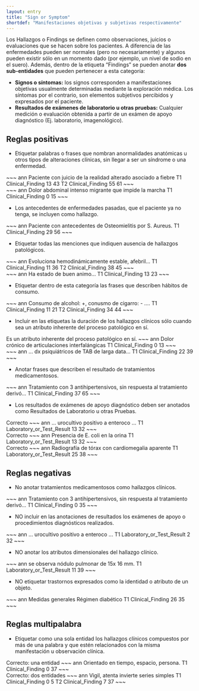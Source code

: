 ```yaml
---
layout: entry
title: "Sign or Symptom"
shortdef: "Manifestaciones objetivas y subjetivas respectivamente"
---
```


Los Hallazgos o Findings se definen como observaciones, juicios o evaluaciones que se hacen sobre los pacientes. A diferencia de las enfermedades pueden ser normales (pero no necesariamente) y algunos pueden existir sólo en un momento dado (por ejemplo, un nivel de sodio en el suero).
Además, dentro de la etiqueta “Findings” se pueden anotar **dos sub-entidades** que pueden pertenecer a esta categoría: 

  * **Signos o síntomas:** los signos corresponden a manifestaciones objetivas usualmente determinadas mediante la exploración médica. Los síntomas por el contrario, son elementos subjetivos percibidos y expresados por el paciente. 
  * **Resultados de exámenes de laboratorio u otras pruebas:** Cualquier medición o evaluación obtenida a partir de un exámen de apoyo diagnóstico (Ej. laboratorio, imagenológico).

## Reglas positivas

* Etiquetar palabras o frases que nombran anormalidades anatómicas u otros tipos de alteraciones clínicas, sin llegar a ser un síndrome o una enfermedad. 

<div class="annotation-correct" markdown="1">
~~~ ann
Paciente con juicio de la realidad alterado asociado a fiebre
T1 Clinical_Finding 13 43 
T2 Clinical_Finding 55 61 
~~~
</div>

<div class="annotation-correct" markdown="1">
~~~ ann
Dolor abdominal intenso migrante que impide la marcha
T1 Clinical_Finding 0 15 
~~~
</div>

* Los antecedentes de enfermedades pasadas, que el paciente ya no tenga, se incluyen como hallazgo.

<div class="annotation-correct" markdown="1">
~~~ ann
Paciente con antecedentes de Osteomielitis por S. Aureus.
T1 Clinical_Finding 29 56 
~~~
</div>

* Etiquetar todas las menciones que indiquen ausencia de hallazgos patológicos.

<div class="annotation-correct" markdown="1">
~~~ ann
Evoluciona hemodinámicamente estable, afebril…
T1 Clinical_Finding 11 36 
T2 Clinical_Finding 38 45 
~~~
</div>

<div class="annotation-correct" markdown="1">
~~~ ann
Ha estado de buen animo…
T1 Clinical_Finding 13 23 
~~~
</div>

* Etiquetar dentro de esta categoría las frases que describen hábitos de consumo.

<div class="annotation-correct" markdown="1">
~~~ ann
Consumo de alcohol: +, conusmo de cigarro: - ....
T1 Clinical_Finding 11 21 
T2 Clinical_Finding 34 44 
~~~
</div>

* Incluir en las etiquetas la duración de los hallazgos clínicos sólo cuando sea un atributo inherente del proceso patológico en sí.

<div class="annotation-correct" markdown="1">
Es un atributo inherente del proceso patológico en sí.
~~~ ann
Dolor crónico de articulaciones interfalángicas
T1 Clinical_Finding 0 13 
~~~
</div>

<div class="annotation-incorrect" markdown="1">
~~~ ann
… dx psiquiátricos de TAB de larga data…
T1 Clinical_Finding 22 39 
~~~
</div>

* Anotar frases que describen el resultado de tratamientos medicamentosos.

<div class="annotation-correct" markdown="1">
~~~ ann
Tratamiento con 3 antihipertensivos, sin respuesta al tratamiento derivó...
T1 Clinical_Finding 37 65 
~~~
</div>

* Los resultados de exámenes de apoyo diagnóstico deben ser anotados como Resultados de Laboratorio u otras Pruebas.

<div class="annotation-correct" markdown="1">
Correcto
~~~ ann
… urocultivo positivo a enteroco ...
T1 Laboratory_or_Test_Result 13 32 
~~~
</div>

<div class="annotation-correct" markdown="1">
Correcto
~~~ ann
Presencia de E. coli en la orina
T1 Laboratory_or_Test_Result 13 32 
~~~
</div>

<div class="annotation-correct" markdown="1">
Correcto
~~~ ann
Radiografía de tórax con cardiomegalia aparente
T1 Laboratory_or_Test_Result 25 38 
~~~
</div>

## Reglas negativas

* No anotar tratamientos medicamentosos como hallazgos clínicos.

<div class="annotation-incorrect" markdown="1">
~~~ ann
Tratamiento con 3 antihipertensivos, sin respuesta al tratamiento derivó...
T1 Clinical_Finding 0 35 
~~~
</div>

* NO incluir en las anotaciones de resultados los exámenes de apoyo o procedimientos diagnósticos realizados.

<div class="annotation-incorrect" markdown="1">
~~~ ann
… urocultivo positivo a enteroco ...
T1 Laboratory_or_Test_Result 2 32 
~~~
</div>

* NO anotar los atributos dimensionales del hallazgo clínico.

<div class="annotation-incorrect" markdown="1">
~~~ ann
se observa nódulo pulmonar de 15x 16 mm.
T1 Laboratory_or_Test_Result 11 39 
~~~
</div>

* NO etiquetar trastornos expresados como la identidad o atributo de un objeto.

<div class="annotation-incorrect" markdown="1">
~~~ ann
Medidas generales Régimen diabético
T1 Clinical_Finding 26 35 
~~~
</div>

## Reglas multipalabra

* Etiquetar como una sola entidad los hallazgos clínicos compuestos por más de una palabra y que estén relacionados con la misma manifestación u observación clínica.

<div class="annotation-correct" markdown="1">
Correcto: una entidad
~~~ ann
Orientado en tiempo, espacio, persona.
T1 Clinical_Finding 0 37 
~~~
</div>

<div class="annotation-correct" markdown="1">
Correcto: dos entidades
~~~ ann
Vigil, atenta invierte series simples
T1 Clinical_Finding 0 5 
T2 Clinical_Finding 7 37 
~~~
</div>
